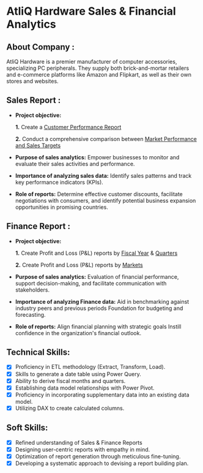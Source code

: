 # AtliQ Hardware Sales & Financial Analytics
## About Company :
AtliQ Hardware is a premier manufacturer of computer accessories, specializing PC peripherals. They supply both brick-and-mortar retailers and e-commerce platforms like Amazon and Flipkart, as well as their own stores and websites.
## Sales Report :


- **Project objective:** 

    **1.** Create a [Customer Performance Report](https://github.com/RayyanThara/Excel-Sales-and-Financial-Analytics/blob/main/Customer%20Performance%20Report.pdf) 

    **2.** Conduct a comprehensive comparison between [Market Performance and Sales Targets](https://github.com/RayyanThara/Excel-Sales-and-Financial-Analytics/blob/main/Market%20Performance%20vs%20Target.pdf)

- **Purpose of sales analytics:** Empower businesses to monitor and evaluate their sales activities and performance.

- **Importance of analyzing sales data:** Identify sales patterns and track key performance indicators (KPIs).

- **Role of reports:** Determine effective customer discounts, facilitate negotiations with consumers, and identify potential business expansion opportunities in promising countries.


## Finance Report :

- **Project objective:** 

    **1.** Create Profit and Loss (P&L) reports by [Fiscal Year](https://github.com/RayyanThara/Excel-Sales-and-Financial-Analytics/blob/main/P%20%26%20L%20by%20Years.pdf) & [Quarters](https://github.com/RayyanThara/Excel-Sales-and-Financial-Analytics/blob/main/P%20%26%20L%20by%20Quarters.pdf)

   **2.** Create Profit and Loss (P&L) reports by [Markets](https://github.com/RayyanThara/Excel-Sales-and-Financial-Analytics/blob/main/P%20%26%20L%20statement%20by%20Market.pdf)

- **Purpose of sales analytics:** Evaluation of financial performance, support decision-making, and facilitate communication with stakeholders.

- **Importance of analyzing Finance data:** Aid in benchmarking against industry peers and previous periods Foundation for budgeting and forecasting.

- **Role of reports:** Align financial planning with strategic goals Instill confidence in the organization's financial outlook.


## Technical Skills:
- [x]	Proficiency in ETL methodology (Extract, Transform, Load).
- [x]	Skills to generate a date table using Power Query.
- [x]	Ability to derive fiscal months and quarters.
- [x]	Establishing data model relationships with Power Pivot.
- [x]	Proficiency in incorporating supplementary data into an existing data model.
- [x]	Utilizing DAX to create calculated columns.

## Soft Skills:
- [x]	Refined understanding of Sales & Finance Reports
- [x]	Designing user-centric reports with empathy in mind.
- [x]	Optimization of report generation through meticulous fine-tuning.
- [x]	Developing a systematic approach to devising a report building plan.
